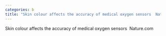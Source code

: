 ```yaml
---
categories: b
title: "Skin colour affects the accuracy of medical oxygen sensors  Naturecom"
---
```

Skin colour affects the accuracy of medical oxygen sensors&nbsp;&nbsp;Nature.com